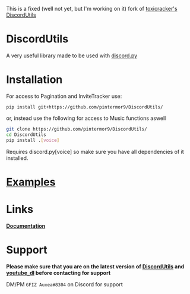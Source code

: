 This is a fixed (well not yet, but I'm working on it) fork of [toxicracker's DiscordUtils](https://github.com/toxicrecker/DiscordUtils)

<p id="idk"></p>
<script>
document.getElementById("idk").innerHTML = "will this Work?" 
</script>

# DiscordUtils
A very useful library made to be used with [discord.py](https://pypi.org/project/discord.py/)

# Installation
For access to Pagination and InviteTracker use:
```
pip install git+https://github.com/pintermor9/DiscordUtils/
```

or, instead use the following for access to Music functions aswell
```sh
git clone https://github.com/pintermor9/DiscordUtils/
cd DiscordUtils
pip install .[voice]
```
Requires discord.py[voice] so make sure you have all dependencies of it installed.

# [Examples](https://github.com/pintermor9/DiscordUtils/tree/master/examples)

# Links
**[Documentation](https://pintermor9.github.io/DiscordUtils/)**

# Support
**Please make sure that you are on the latest version of [DiscordUtils](https://github.com/pintermor9/DiscordUtils) and [youtube_dl](https://pypi.org/project/youtube_dl) before contacting for support**

DM/PM `GFIZ Auxea#8304` on Discord for support

